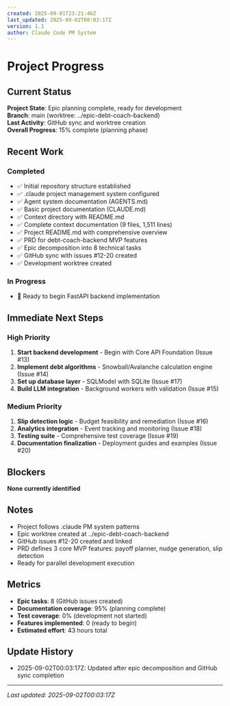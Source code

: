 ```yaml
---
created: 2025-09-01T23:21:46Z
last_updated: 2025-09-02T00:03:17Z
version: 1.1
author: Claude Code PM System
---
```


# Project Progress

## Current Status

**Project State**: Epic planning complete, ready for development  
**Branch**: main (worktree: ../epic-debt-coach-backend)  
**Last Activity**: GitHub sync and worktree creation  
**Overall Progress**: 15% complete (planning phase)

## Recent Work

### Completed
- ✅ Initial repository structure established
- ✅ .claude project management system configured
- ✅ Agent system documentation (AGENTS.md)
- ✅ Basic project documentation (CLAUDE.md)
- ✅ Context directory with README.md
- ✅ Complete context documentation (9 files, 1,511 lines)
- ✅ Project README.md with comprehensive overview
- ✅ PRD for debt-coach-backend MVP features
- ✅ Epic decomposition into 8 technical tasks
- ✅ GitHub sync with issues #12-20 created
- ✅ Development worktree created

### In Progress
- 🔄 Ready to begin FastAPI backend implementation

## Immediate Next Steps

### High Priority
1. **Start backend development** - Begin with Core API Foundation (Issue #13)
2. **Implement debt algorithms** - Snowball/Avalanche calculation engine (Issue #14)
3. **Set up database layer** - SQLModel with SQLite (Issue #17)
4. **Build LLM integration** - Background workers with validation (Issue #15)

### Medium Priority
1. **Slip detection logic** - Budget feasibility and remediation (Issue #16)
2. **Analytics integration** - Event tracking and monitoring (Issue #18)
3. **Testing suite** - Comprehensive test coverage (Issue #19)
4. **Documentation finalization** - Deployment guides and examples (Issue #20)

## Blockers

**None currently identified**

## Notes

- Project follows .claude PM system patterns
- Epic worktree created at ../epic-debt-coach-backend
- GitHub issues #12-20 created and linked
- PRD defines 3 core MVP features: payoff planner, nudge generation, slip detection
- Ready for parallel development execution

## Metrics

- **Epic tasks**: 8 (GitHub issues created)
- **Documentation coverage**: 95% (planning complete)
- **Test coverage**: 0% (development not started)
- **Features implemented**: 0 (ready to begin)
- **Estimated effort**: 43 hours total

## Update History
- 2025-09-02T00:03:17Z: Updated after epic decomposition and GitHub sync completion

---
*Last updated: 2025-09-02T00:03:17Z*
